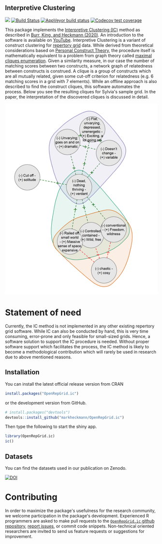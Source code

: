 ## Interpretive Clustering

[![](https://www.r-pkg.org/badges/version/OpenRepGrid.ic?color=success)](https://cran.r-project.org/package=OpenRepGrid.ic)
[![Build Status](https://travis-ci.org/markheckmann/OpenRepGrid.ic.svg?branch=master)](https://travis-ci.org/markheckmann/OpenRepGrid.ic)
[![AppVeyor build status](https://ci.appveyor.com/api/projects/status/github/markheckmann/OpenRepGrid.ic?branch=master&svg=true)](https://ci.appveyor.com/project/markheckmann/OpenRepGrid.ic)
[![Codecov test coverage](https://codecov.io/gh/markheckmann/OpenRepGrid.ic/branch/master/graph/badge.svg)](https://codecov.io/gh/markheckmann/OpenRepGrid.ic?branch=master)


This package implements the [Interpretive Clustering (IC)](https://doi.org/10.1080/14780887.2020.1794088) 
method as described in [Burr, King, and Heckmann (2020)](https://doi.org/10.1080/14780887.2020.1794088).
An introduction to the software is available on [YouTube](https://youtu.be/f9oINYA22Rc).
Interpretive Clustering is a variant of construct clustering for [repertory grid](https://en.wikipedia.org/wiki/Repertory_grid)
data. While derived from theoretical considerations based on [Personal Construct Theory](https://en.wikipedia.org/wiki/Personal_construct_theory), the procedure itself is mathematically equivalent to a problem from graph theory called [maximal cliques enumeration](https://en.wikipedia.org/wiki/Clique_problem#Listing_all_maximal_cliques). 
Given a similarity measure, in our case the number of matching scores between
two constructs, a network graph of relatedness between constructs is construed.
A clique is a group of constructs which are all mutually related, given some
cut-off criterion for relatedness (e.g. 6 matching scores in a grid with 7
elements). While an offline approach is also described to find the construct
cliques, this software automates the process. Below you see the resulting
cliques for Sylvia's sample grid. In the paper, the interpretation of the
discovered cliques is discussed in detail.
                       
![example](inst/shiny/www/sylvia_cliques.png "Construct cliques for Sylvias's grid")


# Statement of need 

Currently, the IC method is not implemented in any other existing repertory grid
software. While IC can also be conducted by hand, this is very time consuming,
error-prone and only feasible for small-sized grids. Hence, a software solution
to support the IC procedure is needed. Without proper software support which
facilitates the process, the IC method is likely to become a methodological
contribution which will rarely be used in research due to above mentioned
reasons.



## Installation

You can install the latest official release version from CRAN

``` r
install.packages("OpenRepGrid.ic")
```

or the development version from GitHub.

``` r
# install.packages("devtools")
devtools::install_github("markheckmann/OpenRepGrid.ic")
```

Then type the following to start the shiny app.

```r
library(OpenRepGrid.ic)
ic()
``` 


## Datasets

You can find the datasets used in our publication on Zenodo.

[![DOI](https://zenodo.org/badge/DOI/10.5281/zenodo.3629868.svg)](https://doi.org/10.5281/zenodo.3629868)


# Contributing

In order to maximize the package's usefulness for the research community, we
welcome participation in the package's development. Experienced R programmers
are asked to make pull requests to the [`OpenRepGrid.ic` github repository](https://github.com/markheckmann/OpenRepGrid.ic), [report issues](https://github.com/markheckmann/OpenRepGrid.ic/issues), or commit code
snippets. Non-technical oriented researchers are invited to send us feature
requests or suggestions for improvement.


